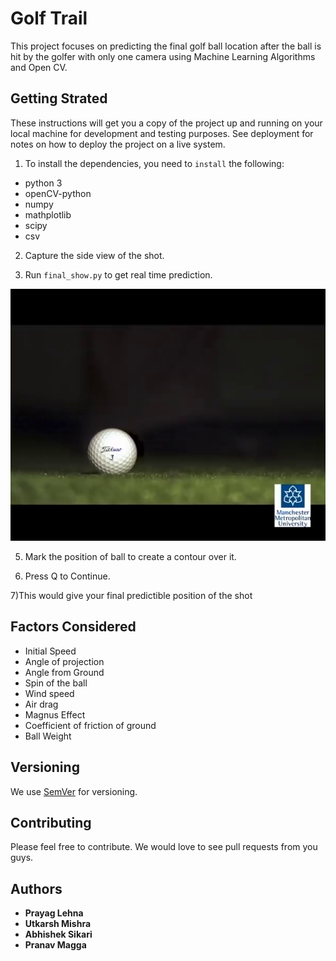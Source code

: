 # Golf Trail

This project focuses on predicting the final golf ball location after the ball is hit by the golfer with only one camera using Machine Learning Algorithms and Open CV.

## Getting Strated 

These instructions will get you a copy of the project up and running on your local machine for development and testing purposes. See deployment for notes on how to deploy the project on a live system.

1) To install the dependencies, you need to ``install`` the following:

- python 3
- openCV-python
- numpy
- mathplotlib
- scipy
- csv

2) Capture the side view of the shot.

3) Run ``final_show.py`` to get real time prediction.

 ![Side Shot](frame1.png)

5) Mark the position of ball to create a contour over it.

6) Press Q to Continue.

7)This would give your final predictible position of the shot

## Factors Considered

- Initial Speed
- Angle of projection
- Angle from Ground
- Spin of the ball
- Wind speed
- Air drag
- Magnus Effect
- Coefficient of friction of ground
- Ball Weight


## Versioning

We use [SemVer](http://semver.org/) for versioning.

## Contributing

Please feel free to contribute. We would love to see pull requests from you guys.

## Authors
* **Prayag Lehna**
* **Utkarsh Mishra**
* **Abhishek Sikari**
* **Pranav Magga**
